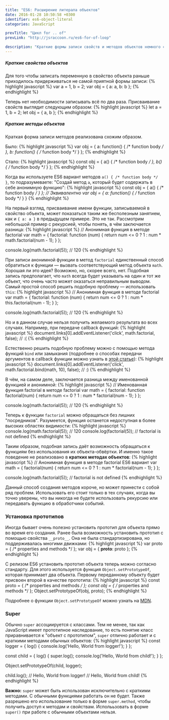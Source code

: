 ```yaml
---
title: "ES6: Расширение литерала объектов"
date: 2016-01-28 10:50:58 +0300
identifier: es6-object-literal
categories: JavaScript

prevTitle: "Цикл for .. of"
prevLink: "http://jsraccoon.ru/es6-for-of-loop"

description: "Краткие формы записи свойств и методов объектов немного сократят код и сделают его немного более читабельным относительно аналогичного кода в ES5. Тем не менее новые краткие формы записи накладывают некоторые ограчения при работе с рекурсией и передаче методов объекта в качестве callback функции."
---
```


##### Краткие свойства объектов
Для того чтобы записать переменную в свойство объекта раньше приходилось придерживаться не самой приятной формы записи:
{% highlight javascript %}
var a = 1, b = 2;
var obj = { a: a, b: b };
{% endhighlight %}

Теперь нет необходимости записывать всё по два раза. Присваивание свойств выглядит следующим образом:
{% highlight javascript %}
let a = 1, b = 2;
let obj = { a, b };
{% endhighlight %}

##### Краткие методы объектов
Краткая форма записи методов реализована схожим образом. 

Было:
{% highlight javascript %}
var obj = {
  a: function() { /* function body */ },
  b: function() { /* function body */ }
};
{% endhighlight %}

Стало:
{% highlight javascript %}
const obj = {
  a() { /* function body */ },
  b() { /* function body */ }
};
{% endhighlight %}

Когда вы используете ES6 вариант методов `a() { /* function body */ }`, то подразумеваете: "Создай метод `a`, который будет содержать в себе анонимную функцию":
{% highlight javascript %}
const obj = {
  a() { /* function body */ }
};
// Эквивалентно
var obj = {
  a: function() { /* function body */ }
}
{% endhighlight %}

На первый взгляд, присваивание имени функции, записываемой в свойство объекта, может показаться таким же бесполезным занятием, как и `{ a: a }` в предыдущем примере. Это не так. Рассмотрим небольшой пример с рекурсией, чтобы понять, в чём заключается разница:
{% highlight javascript %}
// Анонимная функция в методе factorial
var math = {
  factorial: function (num) {
    return num <= 0 ? 1 : num * math.factorial(num - 1);
  }
};

console.log(math.factorial(5)); // 120
{% endhighlight %}

При записи анонимной функции в метод `factorial` единственный способ обратиться к функции — вызвать соответствующий метод объекта `math`. Хорошая ли это идея? Возможно, но, скорее всего, нет. Подобная запись предполагает, что `math` всегда будет указывать на один и тот же объект, что очень часто может оказаться неправильным выводом. Самый простой способ решить подобную проблему — использовать `this`:
{% highlight javascript %}
// Анонимная функция в методе factorial
var math = {
  factorial: function (num) {
    return num <= 0 ? 1 : num * this.factorial(num - 1);
  }
};

console.log(math.factorial(5)); // 120
{% endhighlight %}

Но и в данном случае нельзя получить желаемого результата во всех случаях. Например, при передаче callback функций:
{% highlight javascript %}
document.links[0].addEventListener('click', math.factorial, false); // :(
{% endhighlight %}

Естественно решить подобную проблему можно с помощью метода функций `bind` или замыкания (подробнее о способах передачи аргументов в callback функции можно узнать в [этой статье](http://jsraccoon.ru/tip-callback-args/)):
{% highlight javascript %}
document.links[0].addEventListener('click', math.factorial.bind(math, 10), false); // :)
{% endhighlight %}

В чём, на самом деле, заключается разница между именованной функцией и анонимной:
{% highlight javascript %}
// Именованная функция factorial в методе factorial
var math = {
  factorial: function factorial(num) {
    return num <= 0 ? 1 : num * factorial(num - 1);
  }
};

console.log(math.factorial(5)); // 120
{% endhighlight %}

Теперь к функции `factorial` можно обращаться без лишних "посредников". Разумеется, функция останется недоступная в более высоких областях видимости:
{% highlight javascript %}
console.log(math.factorial(5)); // 120
console.log(factorial(5)); // factorial is not defined
{% endhighlight %}

Таким образом, подобная запись даёт возможность обращаться к функциям без использования их объекта-обвёртки. И именно такое поведение не реализовано в **кратких методах объектов**:
{% highlight javascript %}
// Анонимная функция в методе factorial ES6 вариант
var math = {
  factorial(num) { return num <= 0 ? 1 : num * factorial(num - 1); }
};

console.log(math.factorial(5)); // factorial is not defined
{% endhighlight %}

Данный способ создания методов короче, но может принести с собой ряд проблем. Использовать его стоит только в тех случаях, когда вы точно уверены, что вы никогда не будете использовать рекурсию или передавать функцию в обработчики событий.

### Установка прототипов
Иногда бывает очень полезно установить прототип для объекта прямо во время его создания. Ранее была возможность установить прототип с помощью свойства `__proto__`. Она не была стандартизирована, но поддерживалась многими движками:
{% highlight javascript %}
var proto = { /* properties and methods */ };
var obj = {
  __proto__: proto
};
{% endhighlight %}

С релизом ES6 установить прототип объекта теперь можно согласно стандарту. Для этого используется функция `Object.setPrototypeOf`, которая принимает два объекта. Первому переданному объекту будет присвоен второй в качестве прототипа:
{% highlight javascript %}
const proto = { /* properties and methods */ };
const obj = { /* properties and methods */ };
Object.setPrototypeOf(obj, proto);
{% endhighlight %}

Подробнее о функции `Object.setPrototypeOf` можно узнать на [MDN](https://developer.mozilla.org/ru/docs/Web/JavaScript/Reference/Global_Objects/Object/setPrototypeOf).

### Super

Обычно `super` ассоциируется с классами. Тем не менее, так как JavaScript имеет прототипное наследование, то есть понятие класс приравнивается к "объект с прототипом", `super` отлично работает и с краткими методами обычных объектов:
{% highlight javascript %}
const logger = {
  log() {
    console.log('Hello, World from logger!');
  }
};

const child = {
  log() {
    super.log();
    console.log('Hello, World from child!');
  }
};

Object.setPrototypeOf(child, logger);

child.log(); // Hello, World from logger!
             // Hello, World from child!
{% endhighlight %}

**Важно:** `super` может быть использован исключительно с краткими методами. С обычными функциями работать он не будет. Также разрешено его использование только в форме `super.method`, чтобы получить доступ к методам и свойствам. Исполььзовать в форме `super()` при работе с обычными объектами нельзя.
